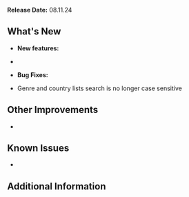 **Release Date:** 08.11.24

## What's New

- **New features:**

-

- **Bug Fixes:**

- Genre and country lists search is no longer case sensitive

## Other Improvements

- 

## Known Issues

-

## Additional Information
